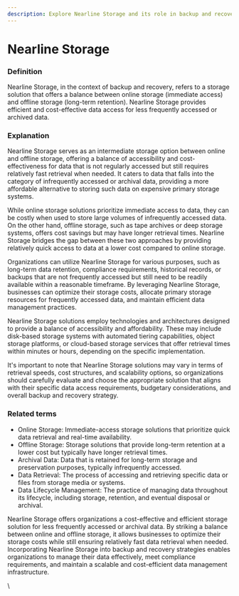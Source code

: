 ```yaml
---
description: Explore Nearline Storage and its role in backup and recovery strategies.
---
```


# Nearline Storage

### Definition

Nearline Storage, in the context of backup and recovery, refers to a storage solution that offers a balance between online storage (immediate access) and offline storage (long-term retention). Nearline Storage provides efficient and cost-effective data access for less frequently accessed or archived data.

### Explanation

Nearline Storage serves as an intermediate storage option between online and offline storage, offering a balance of accessibility and cost-effectiveness for data that is not regularly accessed but still requires relatively fast retrieval when needed. It caters to data that falls into the category of infrequently accessed or archival data, providing a more affordable alternative to storing such data on expensive primary storage systems.

While online storage solutions prioritize immediate access to data, they can be costly when used to store large volumes of infrequently accessed data. On the other hand, offline storage, such as tape archives or deep storage systems, offers cost savings but may have longer retrieval times. Nearline Storage bridges the gap between these two approaches by providing relatively quick access to data at a lower cost compared to online storage.

Organizations can utilize Nearline Storage for various purposes, such as long-term data retention, compliance requirements, historical records, or backups that are not frequently accessed but still need to be readily available within a reasonable timeframe. By leveraging Nearline Storage, businesses can optimize their storage costs, allocate primary storage resources for frequently accessed data, and maintain efficient data management practices.

Nearline Storage solutions employ technologies and architectures designed to provide a balance of accessibility and affordability. These may include disk-based storage systems with automated tiering capabilities, object storage platforms, or cloud-based storage services that offer retrieval times within minutes or hours, depending on the specific implementation.

It's important to note that Nearline Storage solutions may vary in terms of retrieval speeds, cost structures, and scalability options, so organizations should carefully evaluate and choose the appropriate solution that aligns with their specific data access requirements, budgetary considerations, and overall backup and recovery strategy.

### Related terms

* Online Storage: Immediate-access storage solutions that prioritize quick data retrieval and real-time availability.
* Offline Storage: Storage solutions that provide long-term retention at a lower cost but typically have longer retrieval times.
* Archival Data: Data that is retained for long-term storage and preservation purposes, typically infrequently accessed.
* Data Retrieval: The process of accessing and retrieving specific data or files from storage media or systems.
* Data Lifecycle Management: The practice of managing data throughout its lifecycle, including storage, retention, and eventual disposal or archival.

Nearline Storage offers organizations a cost-effective and efficient storage solution for less frequently accessed or archival data. By striking a balance between online and offline storage, it allows businesses to optimize their storage costs while still ensuring relatively fast data retrieval when needed. Incorporating Nearline Storage into backup and recovery strategies enables organizations to manage their data effectively, meet compliance requirements, and maintain a scalable and cost-efficient data management infrastructure.

\
